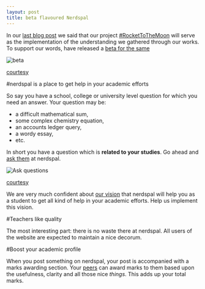 ```yaml
---
layout: post
title: beta flavoured Nerdspal
---
```


In our [last blog post](http://nistenblog.github.io/RocketLaunch/#) we said that our project [#RocketToTheMoon](http://nerdspal.com/) will serve as the implementation of the understanding we gathered through our works. To support our words, have released a [beta for the same](https://104.197.88.155/)

![beta](http://cdn.meme.am/instances/55389939.jpg)

[courtesy](http://memegenerator.net/instance/55389939)

#nerdspal is a place to get help in your academic efforts

So say you have a school, college or university level question for which you need an answer. Your question may be:

 - a difficult mathematical sum,
 - some complex chemistry equation, 
 - an accounts ledger query,
 - a wordy essay,
 - etc.

In short you have a question which is **related to your studies**. Go ahead and [ask them](https://104.197.88.155/Questions/Create) at nerdspal.

![Ask questions](http://40.media.tumblr.com/8d5ee0ae0f4bde56ca5e8bbc330cd00c/tumblr_ns9fbzuFEd1u5n37no1_1280.jpg)

[courtesy](http://sxswofficial.tumblr.com/)

We are very much confident about [our vision](https://twitter.com/nistencorp/status/626978947536809984) that nerdspal will help you as a student to get all kind of help in your academic efforts. Help us implement this vision.

#Teachers like quality

The most interesting part: there is no waste there at nerdspal. All users of the website are expected to maintain a nice decorum.

#Boost your academic profile

When you post something on nerdspal, your post is accompanied with a marks awarding section. Your [peers](https://104.197.88.155/Account/League) can award marks to them based upon the usefulness, clarity and all those nice *things*. This adds up your total marks.
